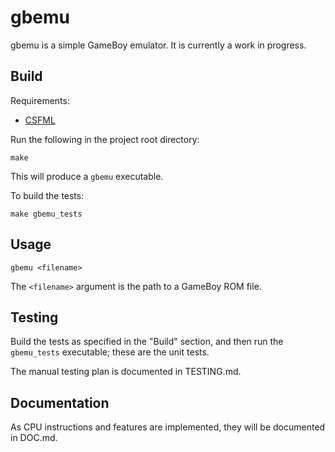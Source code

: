 
# gbemu
gbemu is a simple GameBoy emulator. It is currently a work in progress.

## Build
Requirements:
- [CSFML](https://www.sfml-dev.org/download/csfml/)

Run the following in the project root directory:
```
make
```

This will produce a `gbemu` executable.

To build the tests:
```
make gbemu_tests
```

## Usage
```
gbemu <filename>
```

The `<filename>` argument is the path to a GameBoy ROM file.

## Testing
Build the tests as specified in the "Build" section, and then run the `gbemu_tests` executable; these are the unit tests.

The manual testing plan is documented in TESTING.md.

## Documentation
As CPU instructions and features are implemented, they will be documented in DOC.md.
